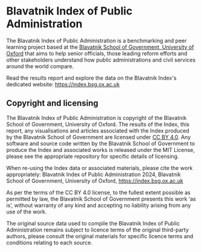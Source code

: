 # Blavatnik Index of Public Administration

The Blavatnik Index of Public Administration is a benchmarking and peer learning project based at the [Blavatnik School of Government, University of Oxford](https://www.bsg.ox.uk) that aims to help senior officials, those leading reform efforts and other stakeholders understand how public administrations and civil services around the world compare.

Read the results report and explore the data on the Blavatnik Index's dedicated website: https://index.bsg.ox.ac.uk

## Copyright and licensing

The Blavatnik Index of Public Administration is copyright of the Blavatnik School of Government, University of Oxford. The results of the Index, this report, any visualisations and articles associated with the Index produced by the Blavatnik School of Government are licensed under [CC BY 4.0](https://creativecommons.org/licenses/by/4.0/). Any software and source code written by the Blavatnik School of Government to produce the Index and associated works is released under the MIT License, please see the appropriate repository for specific details of licensing.

When re-using the Index data or associated materials, please cite the work appropriately: Blavatnik Index of Public Administration 2024, Blavatnik School of Government, University of Oxford, https://index.bsg.ox.ac.uk

As per the terms of the CC BY 4.0 license, to the fullest extent possible as permitted by law, the Blavatnik School of Government presents this work ‘as is’, without warranty of any kind and accepting no liability arising from any use of the work.

The original source data used to compile the Blavatnik Index of Public Administration remains subject to licence terms of the original third-party authors, please consult the original materials for specific licence terms and conditions relating to each source.
